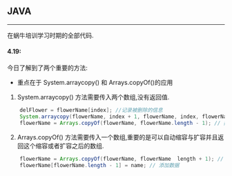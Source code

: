 ## JAVA

---

在蜗牛培训学习时期的全部代码.

#### 4.19:

今日了解到了两个重要的方法:

- 重点在于 System.arraycopy() 和 Arrays.copyOf()的应用

1. System.arraycopy() 方法需要传入两个数组,没有返回值.

```java
    delFlower = flowerName[index]; //记录被删除的信息
    System.arraycopy(flowerName, index + 1, flowerName, index, flowerName.length- 1 - index); // 数组之间的切片复制
    flowerName = Arrays.copyOf(flowerName, flowerName.length - 1); // 数组缩容
```

2. Arrays.copyOf() 方法需要传入一个数组,重要的是可以自动缩容与扩容并且返回这个缩容或者扩容之后的数组.

```Java
    flowerName = Arrays.copyOf(flowerName, flowerName  length + 1); // 数组扩容
    flowerName[flowerName.length - 1] = name; // 添加数据
```
